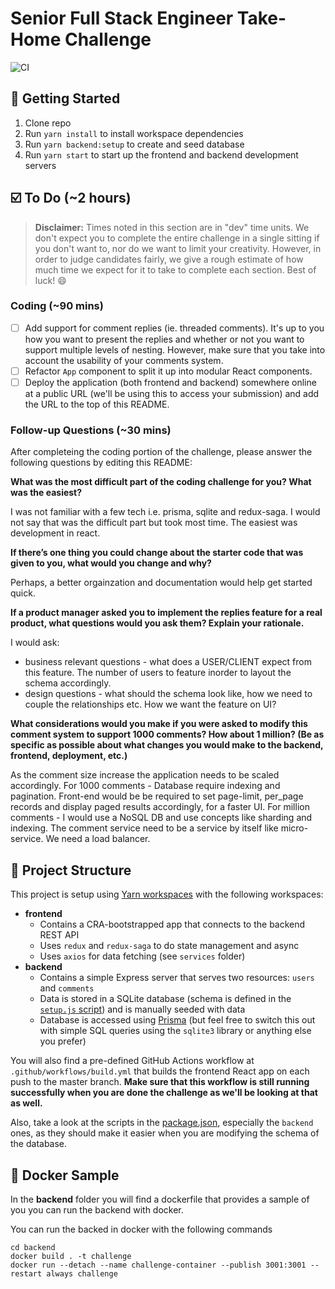 # Senior Full Stack Engineer Take-Home Challenge

![CI](https://github.com/umar-ahmed/treasured-senior-full-stack-challenge/workflows/CI/badge.svg)

## :star2: Getting Started

1. Clone repo
1. Run `yarn install` to install workspace dependencies
1. Run `yarn backend:setup` to create and seed database
1. Run `yarn start` to start up the frontend and backend development servers

## :ballot_box_with_check: To Do (~2 hours)

> **Disclaimer:** Times noted in this section are in "dev" time units. We don't expect you to complete the entire challenge in a single sitting if you don't want to, nor do we want to limit your creativity. However, in order to judge candidates fairly, we give a rough estimate of how much time we expect for it to take to complete each section. Best of luck! :smile:

### Coding (~90 mins)

- [ ] Add support for comment replies (ie. threaded comments). It's up to you how you want to present the replies and whether or not you want to support multiple levels of nesting. However, make sure that you take into account the usability of your comments system.
- [ ] Refactor `App` component to split it up into modular React components.
- [ ] Deploy the application (both frontend and backend) somewhere online at a public URL (we'll be using this to access your submission) and add the URL to the top of this README.

### Follow-up Questions (~30 mins)

After completeing the coding portion of the challenge, please answer the following questions by editing this README:

**What was the most difficult part of the coding challenge for you? What was the easiest?**

I was not familiar with a few tech i.e. prisma, sqlite and redux-saga. I would not say that was the difficult part but took most time. The easiest was development in react.

**If there’s one thing you could change about the starter code that was given to you, what would you change and why?**

Perhaps, a better orgainzation and documentation would help get started quick.

**If a product manager asked you to implement the replies feature for a real product, what questions would you ask them? Explain your rationale.**

I would ask: 
 - business relevant questions - what does a USER/CLIENT expect from this feature. The number of users to feature inorder to
   layout the schema accordingly.
 - design questions - what should the schema look like, how we need to couple the relationships etc. How we want the feature on UI?

**What considerations would you make if you were asked to modify this comment system to support 1000 comments? How about 1 million? (Be as specific as possible about what changes you would make to the backend, frontend, deployment, etc.)**

As the comment size increase the application needs to be scaled accordingly.
For 1000 comments - 
  Database require indexing and pagination. Front-end would be be required to set page-limit, per_page records and display paged results   accordingly, for a faster UI.
For million comments -
  I would use a NoSQL DB and use concepts like sharding and indexing.
  The comment service need to be a service by itself like micro-service.
  We need a load balancer.

## :file_folder: Project Structure

This project is setup using [Yarn workspaces](https://classic.yarnpkg.com/en/docs/workspaces/) with the following workspaces:

- **frontend**
  - Contains a CRA-bootstrapped app that connects to the backend REST API
  - Uses `redux` and `redux-saga` to do state management and async
  - Uses `axios` for data fetching (see `services` folder)
- **backend**
  - Contains a simple Express server that serves two resources: `users` and `comments`
  - Data is stored in a SQLite database (schema is defined in the [`setup.js` script](./backend/setup.js)) and is manually seeded with data
  - Database is accessed using [Prisma](https://www.prisma.io/docs/) (but feel free to switch this out with simple SQL queries using the `sqlite3` library or anything else you prefer)

You will also find a pre-defined GitHub Actions workflow at `.github/workflows/build.yml` that builds the frontend React app on each push to the master branch. **Make sure that this workflow is still running successfully when you are done the challenge as we'll be looking at that as well.**

Also, take a look at the scripts in the [package.json](package.json), especially the `backend` ones, as they should make it easier when you are modifying the schema of the database.

## :ship: Docker Sample

In the **backend** folder you will find a dockerfile that provides a sample of you you can run the backend with docker.

You can run the backed in docker with the following commands

```
cd backend
docker build . -t challenge
docker run --detach --name challenge-container --publish 3001:3001 --restart always challenge
```
